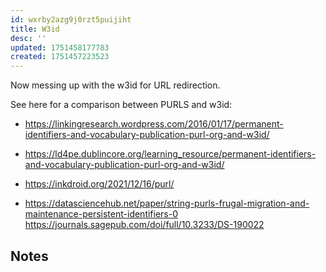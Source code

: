 ```yaml
---
id: wxrby2azg9j0rzt5puijiht
title: W3id
desc: ''
updated: 1751458177783
created: 1751457223523
---
```


Now messing up with the w3id for URL redirection.

See here for a comparison between PURLS and w3id: 

- https://linkingresearch.wordpress.com/2016/01/17/permanent-identifiers-and-vocabulary-publication-purl-org-and-w3id/

- https://ld4pe.dublincore.org/learning_resource/permanent-identifiers-and-vocabulary-publication-purl-org-and-w3id/

- https://inkdroid.org/2021/12/16/purl/

- https://datasciencehub.net/paper/string-purls-frugal-migration-and-maintenance-persistent-identifiers-0
https://journals.sagepub.com/doi/full/10.3233/DS-190022



## Notes


